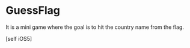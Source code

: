 GuessFlag
=========

It is a mini game where the goal is to hit the country name from the flag.

[self iOS5]